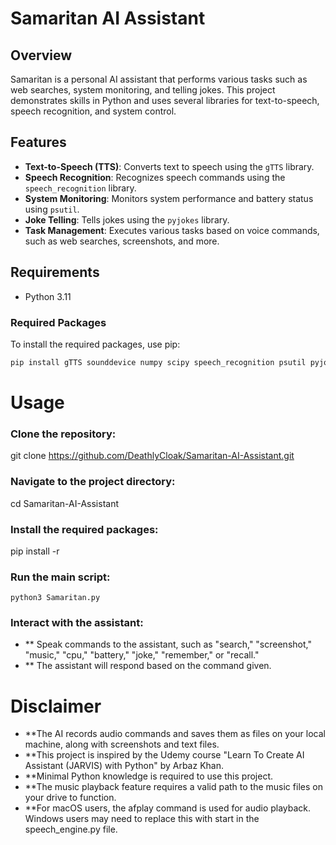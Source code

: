 # Samaritan AI Assistant

## Overview

Samaritan is a personal AI assistant that performs various tasks such as web searches, system monitoring, and telling jokes. This project demonstrates skills in Python and uses several libraries for text-to-speech, speech recognition, and system control.

## Features

- **Text-to-Speech (TTS)**: Converts text to speech using the `gTTS` library.
- **Speech Recognition**: Recognizes speech commands using the `speech_recognition` library.
- **System Monitoring**: Monitors system performance and battery status using `psutil`.
- **Joke Telling**: Tells jokes using the `pyjokes` library.
- **Task Management**: Executes various tasks based on voice commands, such as web searches, screenshots, and more.

## Requirements

- Python 3.11

### Required Packages

To install the required packages, use pip:

```bash
pip install gTTS sounddevice numpy scipy speech_recognition psutil pyjokes pyautogui playsound
```

# Usage

### Clone the repository:
git clone https://github.com/DeathlyCloak/Samaritan-AI-Assistant.git

### Navigate to the project directory:
cd Samaritan-AI-Assistant

### Install the required packages:
pip install -r 

### Run the main script:
```python3 Samaritan.py```

### Interact with the assistant:
- ** Speak commands to the assistant, such as "search," "screenshot," "music," "cpu," "battery," "joke," "remember," or "recall."
- ** The assistant will respond based on the command given.

# Disclaimer
- **The AI records audio commands and saves them as files on your local machine, along with screenshots and text files.
- **This project is inspired by the Udemy course "Learn To Create AI Assistant (JARVIS) with Python" by Arbaz Khan.
- **Minimal Python knowledge is required to use this project.
- **The music playback feature requires a valid path to the music files on your drive to function.
- **For macOS users, the afplay command is used for audio playback. Windows users may need to replace this with start in the speech_engine.py file.